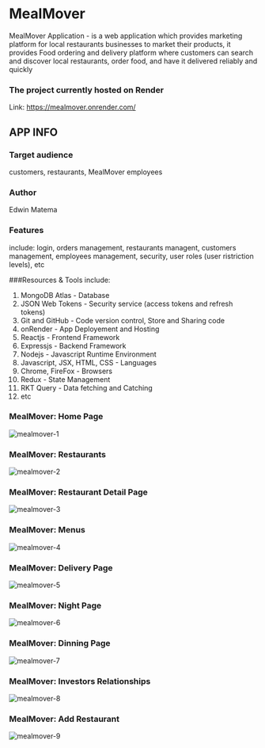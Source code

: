 # MealMover
MealMover Application - is a web application which provides marketing platform for local restaurants businesses to market their products,
it provides Food ordering and delivery platform where customers can search and discover local restaurants, order food, and have it delivered reliably and quickly

### The project currently hosted on Render
Link: https://mealmover.onrender.com/

## APP INFO

### Target audience
customers, restaurants, MealMover employees

### Author
Edwin Matema

### Features
include: login, orders management, restaurants managent, customers management, employees management, security, user roles (user ristriction levels), etc

###Resources & Tools include:
1. MongoDB Atlas - Database
2. JSON Web Tokens - Security service (access tokens and refresh tokens)
3. Git and GitHub - Code version control, Store and Sharing code
4. onRender - App Deployement and Hosting
5. Reactjs - Frontend Framework
6. Expressjs - Backend Framework
7. Nodejs - Javascript Runtime Environment
8. Javascript, JSX, HTML, CSS - Languages
9. Chrome, FireFox - Browsers
10. Redux - State Management
11. RKT Query - Data fetching and Catching
12. etc

### MealMover: Home Page
![mealmover-1](https://github.com/user-attachments/assets/4dcf7077-e94d-4dbc-8403-26831bbde74f)

### MealMover: Restaurants
![mealmover-2](https://github.com/user-attachments/assets/75b88e56-0dcd-4722-b1f0-7e94a4f03103)

### MealMover: Restaurant Detail Page
![mealmover-3](https://github.com/user-attachments/assets/aa2b9501-a6c6-45d7-9a51-b1ab8e6cd093)

### MealMover: Menus
![mealmover-4](https://github.com/user-attachments/assets/9b86dae3-75c7-49a6-a0c1-723fca6e15cf)

### MealMover: Delivery Page
![mealmover-5](https://github.com/user-attachments/assets/cbc581cf-4874-4704-8ec6-4d78923a0c61)

### MealMover: Night Page
![mealmover-6](https://github.com/user-attachments/assets/79420424-d388-41d0-809a-27cc8096636c)

### MealMover: Dinning Page
![mealmover-7](https://github.com/user-attachments/assets/af740680-28da-4ad6-8bac-0cf5aa8f3cc2)

### MealMover: Investors Relationships
![mealmover-8](https://github.com/user-attachments/assets/567df6a4-ec12-43a0-a34f-0cc774984cf5)

### MealMover: Add Restaurant
![mealmover-9](https://github.com/user-attachments/assets/8cc24714-ff67-4f43-9881-c308f3fa5d5d)


